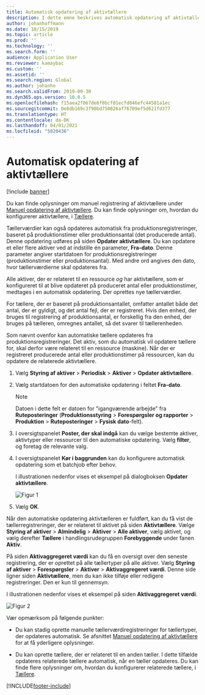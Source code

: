 ```yaml
---
title: Automatisk opdatering af aktivtællere
description: I dette emne beskrives automatisk opdatering af aktivtællere i Styring af aktiver.
author: johanhoffmann
ms.date: 10/15/2019
ms.topic: article
ms.prod: ''
ms.technology: ''
ms.search.form: ''
audience: Application User
ms.reviewer: kamaybac
ms.custom: ''
ms.assetid: ''
ms.search.region: Global
ms.author: johanho
ms.search.validFrom: 2019-09-30
ms.dyn365.ops.version: 10.0.5
ms.openlocfilehash: f15aea2f867de6f0bcf01ecfd046efc44581a1ec
ms.sourcegitcommit: 0e8db169c3f90bd750826af76709ef5d621fd377
ms.translationtype: HT
ms.contentlocale: da-DK
ms.lasthandoff: 04/01/2021
ms.locfileid: "5820436"
---
```

# <a name="automatic-update-of-asset-counters"></a>Automatisk opdatering af aktivtællere

[!include [banner](../../includes/banner.md)]

Du kan finde oplysninger om manuel registrering af aktivtællere under [Manuel opdatering af aktivtællere](../work-orders/manual-update-of-asset-counters.md). Du kan finde oplysninger om, hvordan du konfigurerer aktivtællere, i [Tællere](../setup-for-objects/counters.md).

Tællerværdier kan også opdateres automatisk fra produktionsregistreringer, baseret på produktionstimer eller produktionsantal (det producerede antal). Denne opdatering udføres på siden **Opdater aktivtællere**. Du kan opdatere et eller flere aktiver ved at indstille én parameter, **Fra-dato**. Denne parameter angiver startdatoen for produktionsregistreringer (produktionstimer eller produktionsantal). Med andre ord angives den dato, hvor tællerværdierne skal opdateres fra.

Alle aktiver, der er relateret til en ressource *og* har aktivtællere, som er konfigureret til at blive opdateret på produceret antal eller produktionstimer, medtages i en automatisk opdatering. Der oprettes nye tællerværdier.

For tællere, der er baseret på produktionsantallet, omfatter antallet både det antal, der er gyldigt, og det antal fejl, der er registreret. Hvis den enhed, der bruges til registrering af produktionsantal, er forskellig fra den enhed, der bruges på tælleren, omregnes antallet, så det svarer til tællerenheden.

Som nævnt ovenfor kan automatiske tællere opdateres fra produktionsregistreringer. Det aktiv, som du automatisk vil opdatere tællere for, skal derfor være relateret til en ressource (maskine). Når der er registreret producerede antal eller produktionstimer på ressourcen, kan du opdatere de relaterede aktivtællere.

1. Vælg **Styring af aktiver** > **Periodisk** > **Aktiver** > **Opdater aktivtællere**.

2. Vælg startdatoen for den automatiske opdatering i feltet **Fra-dato**.

    >[!NOTE]
    >Datoen i dette felt er datoen for "igangværende arbejde" fra **Ruteposteringer** (**Produktionsstyring** > **Forespørgsler og rapporter** > **Produktion** > **Ruteposteringer** > **Fysisk dato**-felt).

3. I oversigtspanelet **Poster, der skal indgå** kan du vælge bestemte aktiver, aktivtyper eller ressourcer til den automatiske opdatering. Vælg **filter**, og foretag de relevante valg.

4. I oversigtspanelet **Kør i baggrunden** kan du konfigurere automatisk opdatering som et batchjob efter behov.

    I illustrationen nedenfor vises et eksempel på dialogboksen **Opdater aktivtællere**.

    ![Figur 1](media/12-work-orders.png)

5. Vælg **OK**. 

Når den automatiske opdatering aktivtælleren er fuldført, kan du få vist de tællerregistreringer, der er relateret til aktivet på siden **Aktivtællere**. Vælge **Styring af aktiver** > **Almindelig** > **Aktiver** > **Alle aktiver**, vælg aktivet, og vælg derefter **Tællere** i handlingsrudegruppen **Forebyggende** under fanen **Aktiv**.

På siden **Aktivaggregeret værdi** kan du få en oversigt over den seneste registrering, der er oprettet på alle tællertyper på alle aktiver. Vælg **Styring af aktiver** > **Forespørgsler** > **Aktiver** > **Aktivaggregeret værdi**. Denne side ligner siden **Aktivtællere**, men du kan ikke tilføje eller redigere registreringer. Den er kun til gennemsyn.

I illustrationen nedenfor vises et eksempel på siden **Aktivaggregeret værdi**.

![Figur 2](media/13-work-orders.png)

Vær opmærksom på følgende punkter:

- Du kan stadig oprette manuelle tællerværdiregistreringer for tællertyper, der opdateres automatisk. Se afsnittet [Manuel opdatering af aktivtællere](../work-orders/manual-update-of-asset-counters.md) for at få yderligere oplysninger.

- Du kan oprette tællere, der er relateret til en anden tæller. I dette tilfælde opdateres relaterede tællere automatisk, når en tæller opdateres. Du kan finde flere oplysninger om, hvordan du konfigurerer relaterede tællere, i [Tællere](../setup-for-objects/counters.md).



[!INCLUDE[footer-include](../../../includes/footer-banner.md)]